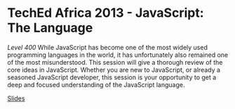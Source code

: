 TechEd Africa 2013 - JavaScript: The Language
======================

_Level 400_
While JavaScript has become one of the most widely used programming languages in the world, it has unfortunately also remained one of the most misunderstood. This session will give a thorough review of the core ideas in JavaScript. Whether you are new to JavaScript, or already a seasoned JavaScript developer, this session is your opportunity to get a deep and focused understanding of the JavaScript language.

[Slides](https://www.dropbox.com/s/mf5c402e085potk/TechEd%202013%20-%20JavaScript.pptx)
